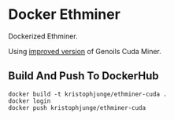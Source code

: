 # Docker Ethminer

Dockerized Ethminer.

Using [improved version](https://github.com/ethereum-mining/ethminer) of Genoils Cuda Miner.


## Build And Push To DockerHub

```
docker build -t kristophjunge/ethminer-cuda .
docker login
docker push kristophjunge/ethminer-cuda
```

